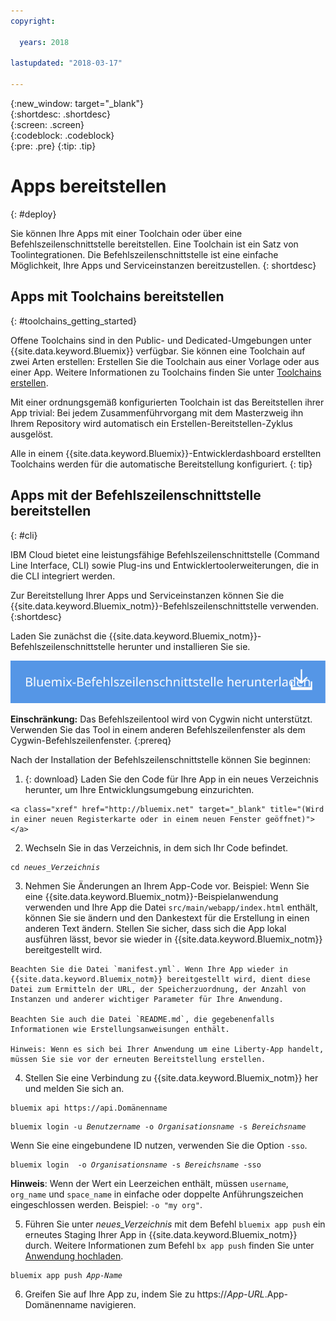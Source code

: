 ```yaml
---
copyright:

  years: 2018

lastupdated: "2018-03-17"

---
```


{:new_window: target="_blank"}  
{:shortdesc: .shortdesc}  
{:screen: .screen}  
{:codeblock: .codeblock}  
{:pre: .pre}
{:tip: .tip}

# Apps bereitstellen
{: #deploy}

Sie können Ihre Apps mit einer Toolchain oder über eine Befehlszeilenschnittstelle bereitstellen. Eine Toolchain ist ein Satz von Toolintegrationen. Die Befehlszeilenschnittstelle ist eine einfache Möglichkeit, Ihre Apps und Serviceinstanzen bereitzustellen.
{: shortdesc}

## Apps mit Toolchains bereitstellen
{: #toolchains_getting_started}

Offene Toolchains sind in den Public- und Dedicated-Umgebungen unter {{site.data.keyword.Bluemix}} verfügbar. Sie können eine Toolchain auf zwei Arten erstellen: Erstellen Sie die Toolchain aus einer Vorlage oder aus einer App. Weitere Informationen zu Toolchains finden Sie unter [Toolchains erstellen](../services/ContinuousDelivery/toolchains_working.html#toolchains_getting_started). 

Mit einer ordnungsgemäß konfigurierten Toolchain ist das Bereitstellen ihrer App trivial: Bei jedem Zusammenführvorgang mit dem Masterzweig ihn Ihrem Repository wird automatisch ein Erstellen-Bereitstellen-Zyklus ausgelöst. 

Alle in einem {{site.data.keyword.Bluemix}}-Entwicklerdashboard erstellten Toolchains werden für die automatische Bereitstellung konfiguriert.
{: tip}

## Apps mit der Befehlszeilenschnittstelle bereitstellen
{: #cli}

IBM Cloud bietet eine leistungsfähige Befehlszeilenschnittstelle (Command Line Interface, CLI) sowie Plug-ins und Entwicklertoolerweiterungen, die in die CLI integriert werden. 

Zur Bereitstellung Ihrer Apps und Serviceinstanzen können Sie die {{site.data.keyword.Bluemix_notm}}-Befehlszeilenschnittstelle verwenden.
{:shortdesc}

Laden Sie zunächst die {{site.data.keyword.Bluemix_notm}}-Befehlszeilenschnittstelle herunter und installieren Sie sie.

<p>
<a class="xref" href="https://clis.ng.bluemix.net" target="_blank" title="(Wird in einer neuen Registerkarte oder in einem neuen Fenster geöffnet)"><img class="image" src="images/btn_bx_commandline.svg" alt="Bluemix-Befehlszeilenschnittstelle herunterladen" /> </a>
</p>

**Einschränkung:** Das Befehlszeilentool wird von Cygwin nicht unterstützt. Verwenden Sie das Tool in einem anderen Befehlszeilenfenster als dem Cygwin-Befehlszeilenfenster.
{:prereq}

Nach der Installation der Befehlszeilenschnittstelle können Sie beginnen:

  1. {: download} Laden Sie den Code für Ihre App in ein neues Verzeichnis herunter, um Ihre Entwicklungsumgebung einzurichten.

    <a class="xref" href="http://bluemix.net" target="_blank" title="(Wird in einer neuen Registerkarte oder in einem neuen Fenster geöffnet)"></a>

  2. Wechseln Sie in das Verzeichnis, in dem sich Ihr Code befindet.

  <pre class="pre"><code class="hljs">cd <var class="keyword varname">neues_Verzeichnis</var></code></pre>

  3.  Nehmen Sie Änderungen an Ihrem App-Code vor. Beispiel: Wenn Sie eine {{site.data.keyword.Bluemix_notm}}-Beispielanwendung verwenden und Ihre App die Datei `src/main/webapp/index.html` enthält, können Sie sie ändern und den Dankestext für die Erstellung in einen anderen Text ändern. Stellen Sie sicher, dass sich die App lokal ausführen lässt, bevor sie wieder in {{site.data.keyword.Bluemix_notm}} bereitgestellt wird.

    Beachten Sie die Datei `manifest.yml`. Wenn Ihre App wieder in {{site.data.keyword.Bluemix_notm}} bereitgestellt wird, dient diese Datei zum Ermitteln der URL, der Speicherzuordnung, der Anzahl von Instanzen und anderer wichtiger Parameter für Ihre Anwendung.

    Beachten Sie auch die Datei `README.md`, die gegebenenfalls Informationen wie Erstellungsanweisungen enthält.

    Hinweis: Wenn es sich bei Ihrer Anwendung um eine Liberty-App handelt, müssen Sie sie vor der erneuten Bereitstellung erstellen.

  4. Stellen Sie eine Verbindung zu {{site.data.keyword.Bluemix_notm}} her und melden Sie sich an.

  <pre class="pre"><code class="hljs">bluemix api https://api.<span class="keyword" data-hd-keyref="DomainName">Domänenname</span></code></pre>

  <pre class="pre"><code class="hljs">bluemix login -u <var class="keyword varname" data-hd-keyref="user_ID">Benutzername</var> -o <var class="keyword varname" data-hd-keyref="org_name">Organisationsname</var> -s <var class="keyword varname" data-hd-keyref="space_name">Bereichsname</var></code></pre>

  Wenn Sie eine eingebundene ID nutzen, verwenden Sie die Option `-sso`. 

  <pre class="pre"><code class="hljs">bluemix login  -o <var class="keyword varname" data-hd-keyref="org_name">Organisationsname</var> -s <var class="keyword varname" data-hd-keyref="space_name">Bereichsname</var> -sso</code></pre>

  **Hinweis**: Wenn der Wert ein Leerzeichen enthält, müssen `username`, `org_name` und `space_name` in einfache oder doppelte Anführungszeichen eingeschlossen werden. Beispiel: `-o "my org"`.

  5. Führen Sie unter <var class="keyword varname">neues_Verzeichnis</var> mit dem Befehl `bluemix app push` ein erneutes Staging Ihrer App in {{site.data.keyword.Bluemix_notm}} durch. Weitere Informationen zum Befehl `bx app push` finden Sie unter [Anwendung hochladen](/docs/starters/upload_app.html).

  <pre class="pre"><code class="hljs">bluemix app push <var class="keyword varname" data-hd-keyref="app_name">App-Name</var></code></pre>

  6. Greifen Sie auf Ihre App zu, indem Sie zu https://<var class="keyword varname" data-hd-keyref="app_url">App-URL</var>.<span class="keyword" data-hd-keyref="APPDomain">App-Domänenname</span> navigieren.
